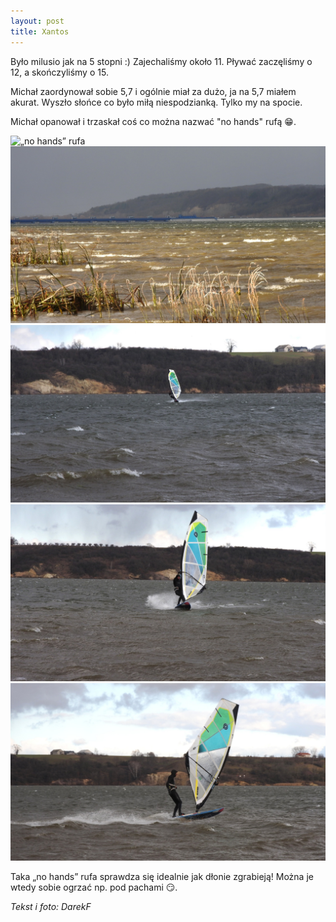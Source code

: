 ```yaml
---
layout: post
title: Xantos
---
```


Było milusio jak na 5 stopni :) Zajechaliśmy około 11. Pływać zaczęliśmy o 12, a skończyliśmy o 15.

Michał zaordynował sobie 5,7 i ogólnie miał za dużo, ja na 5,7 miałem akurat. Wyszło słońce co było miłą niespodzianką.
Tylko my na spocie.

Michał opanował i trzaskał coś co można nazwać "no hands" rufą :grin:.

![„no hands” rufa](https://raw.githubusercontent.com/naspocie/blog/master/images/2016-11-27-Modzerowo/DSCN9541.JPG.jpg "„no hands” rufa")
![„no hands” rufa](https://raw.githubusercontent.com/naspocie/blog/master/images/2016-11-27-Modzerowo/DSCN9545.JPG "„no hands” rufa")
![„no hands” rufa](https://raw.githubusercontent.com/naspocie/blog/master/images/2016-11-27-Modzerowo/DSCN9546.JPG "„no hands” rufa")
![„no hands” rufa](https://raw.githubusercontent.com/naspocie/blog/master/images/2016-11-27-Modzerowo/DSCN9547.JPG "„no hands” rufa")
![„no hands” rufa](https://raw.githubusercontent.com/naspocie/blog/master/images/2016-11-27-Modzerowo/DSCN9548.JPG "„no hands” rufa")

Taka „no hands” rufa sprawdza się idealnie jak dłonie zgrabieją!
Można je wtedy sobie ogrzać np. pod pachami :smirk:.

_Tekst i foto: DarekF_
